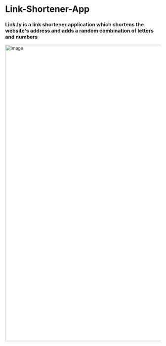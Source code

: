 # Link-Shortener-App
### Link.ly is a link shortener application which shortens the website's address and adds a random combination of letters and numbers
<img width="959" alt="image" src="https://github.com/user-attachments/assets/77e79389-5aa2-40d0-a0ec-4986a0241b0f">

